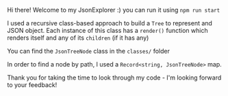 Hi there! Welcome to my JsonExplorer :) you can run it using `npm run start`

I used a recursive class-based approach to build a `Tree` to represent and JSON object. Each instance of this class has a `render()` function which renders itself and any of its `children` (if it has any)

You can find the `JsonTreeNode` class in the `classes/` folder

In order to find a node by path, I used a `Record<string, JsonTreeNode>` map.

Thank you for taking the time to look through my code - I'm looking forward to your feedback!
